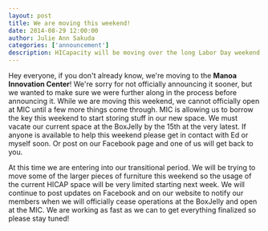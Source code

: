 ```yaml
--- 
layout: post
title: We are moving this weekend!
date: 2014-08-29 12:00:00
author: Julie Ann Sakuda
categories: ['announcement']
description: HICapacity will be moving over the long Labor Day weekend. If you can help, please contact us!
---
```


Hey everyone, if you don't already know, we're moving to the __Manoa Innovation Center__! We're sorry for not officially announcing it sooner, but we wanted to make sure we were further along in the process before announcing it. While we are moving this weekend, we cannot officially open at MIC until a few more things come through. MIC is allowing us to borrow the key this weekend to start storing stuff in our new space. We must vacate our current space at the BoxJelly by the 15th at the very latest. If anyone is available to help this weekend please get in contact with Ed or myself soon. Or post on our Facebook page and one of us will get back to you.

At this time we are entering into our transitional period. We will be trying to move some of the larger pieces of furniture this weekend so the usage of the current HICAP space will be very limited starting next week. We will continue to post updates on Facebook and on our website to notify our members when we will officially cease operations at the BoxJelly and open at the MIC. We are working as fast as we can to get everything finalized so please stay tuned!